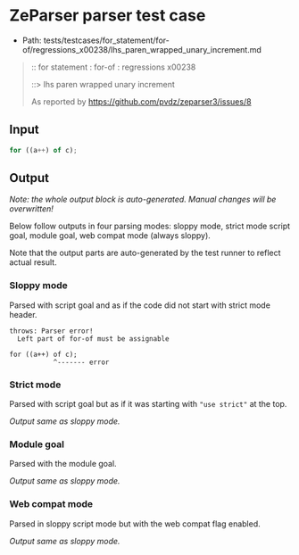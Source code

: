# ZeParser parser test case

- Path: tests/testcases/for_statement/for-of/regressions_x00238/lhs_paren_wrapped_unary_increment.md

> :: for statement : for-of : regressions x00238
>
> ::> lhs paren wrapped unary increment
>
> As reported by https://github.com/pvdz/zeparser3/issues/8

## Input

`````js
for ((a++) of c);
`````

## Output

_Note: the whole output block is auto-generated. Manual changes will be overwritten!_

Below follow outputs in four parsing modes: sloppy mode, strict mode script goal, module goal, web compat mode (always sloppy).

Note that the output parts are auto-generated by the test runner to reflect actual result.

### Sloppy mode

Parsed with script goal and as if the code did not start with strict mode header.

`````
throws: Parser error!
  Left part of for-of must be assignable

for ((a++) of c);
           ^------- error
`````

### Strict mode

Parsed with script goal but as if it was starting with `"use strict"` at the top.

_Output same as sloppy mode._

### Module goal

Parsed with the module goal.

_Output same as sloppy mode._

### Web compat mode

Parsed in sloppy script mode but with the web compat flag enabled.

_Output same as sloppy mode._
